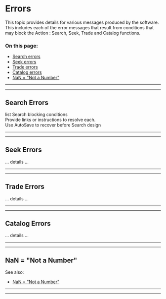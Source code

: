 # Errors &nbsp; 

This topic provides details for various messages produced by the software. 
This includes each of the error messages that result from 
conditions that may block the Action : Search, Seek, Trade and Catalog functions. 

### On this page:   
 - [Search errors](errors.html#searchErr)  
 - [Seek errors](errors.html#seekErr)  
 - [Trade errors](errors.html#tradeErr)  
 - [Catalog errors](errors.html#catErr)  
 - [NaN = "Not a Number"](errors.html#NaN)

___

<a id="searchErr"></a>  
___

## Search Errors 
list Search blocking conditions  
Provide links or instructions to resolve each.  
Use AutoSave to recover before Search design 

___

<a id="seekErr"></a>  
___

## Seek Errors 
 ... details ... 

___

<a id="tradeErr"></a>  
___

## Trade Errors 
 ... details ... 

___

<a id="catErr"></a>  
___

## Catalog Errors 
 ... details ... 

___

<a id="NaN"></a>  
___

## NaN = "Not a Number" 
  
See also: 
 - [NaN = "Not a Number"](/docs/Help/htt.html#nan)  

___

<a id="padding"></a>  
___

##  
  
  &nbsp;   
  
 &nbsp;   
  
   &nbsp;   
  
  &nbsp;   
   
 &nbsp;   
  
 &nbsp;   
  
  &nbsp;   
  
 &nbsp;   
  
 &nbsp;   



